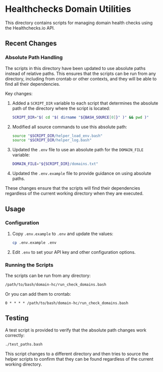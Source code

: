 # Healthchecks Domain Utilities

This directory contains scripts for managing domain health checks using the Healthchecks.io API.

## Recent Changes

### Absolute Path Handling

The scripts in this directory have been updated to use absolute paths instead of relative paths. This ensures that the scripts can be run from any directory, including from crontab or other contexts, and they will be able to find all their dependencies.

Key changes:

1. Added a `SCRIPT_DIR` variable to each script that determines the absolute path of the directory where the script is located:
   ```bash
   SCRIPT_DIR="$( cd "$( dirname "${BASH_SOURCE[0]}" )" && pwd )"
   ```

2. Modified all source commands to use this absolute path:
   ```bash
   source "$SCRIPT_DIR/helper_load_env.bash"
   source "$SCRIPT_DIR/helper_log.bash"
   ```

3. Updated the `.env` file to use an absolute path for the `DOMAIN_FILE` variable:
   ```bash
   DOMAIN_FILE="${SCRIPT_DIR}/domains.txt"
   ```

4. Updated the `.env.example` file to provide guidance on using absolute paths.

These changes ensure that the scripts will find their dependencies regardless of the current working directory when they are executed.

## Usage

### Configuration

1. Copy `.env.example` to `.env` and update the values:
   ```bash
   cp .env.example .env
   ```

2. Edit `.env` to set your API key and other configuration options.

### Running the Scripts

The scripts can be run from any directory:

```bash
/path/to/bash/domain-hc/run_check_domains.bash
```

Or you can add them to crontab:

```
0 * * * * /path/to/bash/domain-hc/run_check_domains.bash
```

## Testing

A test script is provided to verify that the absolute path changes work correctly:

```bash
./test_paths.bash
```

This script changes to a different directory and then tries to source the helper scripts to confirm that they can be found regardless of the current working directory.